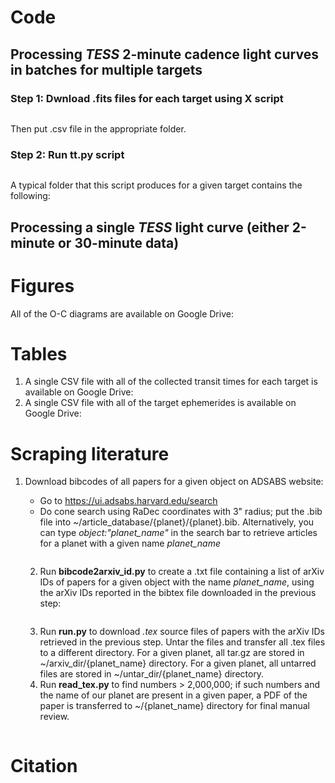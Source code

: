 


# Code

## Processing *TESS* 2-minute cadence light curves in batches for multiple targets

### Step 1: Dwnload .fits files for each target using X script
```python3 X.py
```
Then put .csv file in the appropriate folder.

### Step 2: Run tt.py script 
```python3 tt.py
```
A typical folder that this script produces for a given target contains the following:

## Processing a single *TESS* light curve (either 2-minute or 30-minute data)

# Figures

All of the O-C diagrams are available on Google Drive: 

# Tables

1. A single CSV file with all of the collected transit times for each target is available on Google Drive: 
2. A single CSV file with all of the target ephemerides is available on Google Drive: 

# Scraping literature
1. Download bibcodes of all papers for a given object on ADSABS website:
    - Go to https://ui.adsabs.harvard.edu/search
    - Do cone search using RaDec coordinates with 3" radius; put the .bib file into ~/article_database/{planet}/{planet}.bib. Alternatively, you can type *object:"planet_name"* in the search bar to retrieve articles for a planet with a given name *planet_name*
    
    ``` object:"20h30m54.13s 6d25m46.4s:3"
    ```
    2. Run **bibcode2arxiv_id.py** to create a .txt file containing a list of arXiv IDs of papers for a given object with the name *planet_name*, using the arXiv IDs reported in the bibtex file downloaded in the previous step:
    ```  python3 bibcode2arxiv_id.py -p planet_name
    ```
    3. Run **run.py** to download *.tex* source files of papers with the arXiv IDs retrieved in the previous step. Untar the files and transfer all .tex files to a different directory.
    For a given planet, all tar.gz are stored in ~/arxiv_dir/{planet_name} directory.
    For a given planet, all untarred files are stored in ~/untar_dir/{planet_name} directory.
    4. Run **read_tex.py** to find numbers > 2,000,000; if such numbers and the name of our planet are present in a given paper, a PDF of the paper is transferred to ~/{planet_name} directory for final manual review.
    ```   arxiv % python3 read_tex.py -s wasp -id 2
    ```
# Citation
